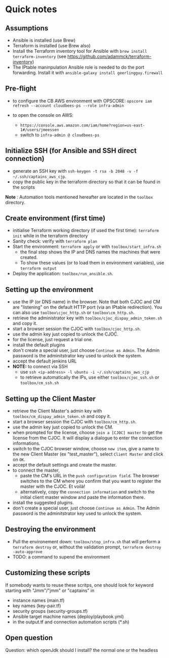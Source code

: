 # Quick notes

## Assumptions
- Ansible is installed (use Brew)
- Terraform is installed (use Brew also)
- Install the Terraform inventory tool for Ansible with `brew install terraform-inventory` (see https://github.com/adammck/terraform-inventory)
- The IPtable maninpulation Ansible role is needed to do the port forwarding. Install it with `ansible-galaxy install geerlingguy.firewall`

## Pre-flight
- to configure the CB AWS environment with OPSCORE: `opscore iam refresh --account cloudbees-ps --role infra-admin`

- to open the console on AWS:
  - `https://console.aws.amazon.com/iam/home?region=us-east-1#/users/jmeessen`
  - switch to `infra-admin @ cloudbees-ps`

## Initialize SSH (for Ansible and SSH direct connection)
- generate an SSH key with `ssh-keygen -t rsa -b 2048 -v -f ~/.ssh/captains_aws_cjp`.
- copy the public key in the terraform directory so that it can be found in the scripts

**Note** : Automation tools mentioned hereafter are located in the `toolbox` directory.

## Create environment (first time)
- initialise Terraform working directory (if used the first time): `terraform init` while in the terraform directory
- Sanity check: verify with `terraform plan`
- Start the environment: `terraform apply` or with `toolbox/start_infra.sh`
  - the final step shows the IP and DNS names the machines that were created.
  - To show these values (or to load them in environment variables), use `terraform output`
- Deploy the application: `toolbox/run_ansible.sh`. 

## Setting up the environment
- use the IP (or DNS name) in the browser. Note that both CJOC and CM are "listening" on the default HTTP port (via an IPtable redirection). You can also use `toolbox\cjoc_http.sh` or `toolbox\cm_http.sh`.
- retrieve the administrator key with `toolbox/cjoc_dispay_admin_token.sh` and copy it.
- start a browser session the CJOC with `toolbox/cjoc_http.sh`.
- use the admin key just copied to unlock the CJOC.
- for the license, just request a trial one.
- install the default plugins
- don't create a special user, just choose `Continue as Admin`. The Admin password is the adminitstrator key used to unlock the system.
- accept the default jenkins URL
- **NOTE:** to connect via SSH
  - use `ssh <ip-address> -l ubuntu -i ~/.ssh/captains_aws_cjp`
  - to retrieve automatically the IPs, use either `toolbox/cjoc_ssh.sh` or `toolbox/cm_ssh.sh`

## Setting up the Client Master
- retrieve the Client Master's admin key with `toolbox/cm_dispay_admin_token.sh`  and copy it.
- start a browser session the CJOC with `toolbox/cm_http.sh`.
- use the admin key just copied to unlock the CM.
- when prompted for the license, choose `join a [CJOC] master` to get the license from the CJOC. It will display a dialogue to enter the connection informations.
- switch to the CJOC browser window, choose `new item`, give a name to the new Client Master (ex "test_master"), select `Client Master` and click on `OK`.
- accept the default settings and create the master.
- to connect the master,
  - paste the CM's URL in the `push configuration field`. The browser switches to the CM where you confirm that you want to register the master with the CJOC. Et voilà!
  - alternatively, copy the `connection information` and switch to the initial client master window and paste the information there.
- install the suggested plugins.
- don't create a special user, just choose `Continue as Admin`. The Admin password is the adminitstrator key used to unlock the system.

## Destroying the environment
- Pull the environement down: `toolbox/stop_infra.sh` that will perform a `terraform destroy` or, without the validation prompt, `terraform destroy -auto-approve`
- TODO: a command to supend the environment

## Customizing these scripts
If somebody wants to reuse these scritps, one should look for keyword starting with "Jmm"/"jmm" or "captains" in
- instance names (main.tf)
- key names (key-pair.tf)
- security groups (security-groups.tf)
- Ansible target machine names (deploy/playbook.yml)
- in the output.tf and connection automation scripts (*.sh)

## Open question

Question: which openJdk should I install? the normal one or the headless
